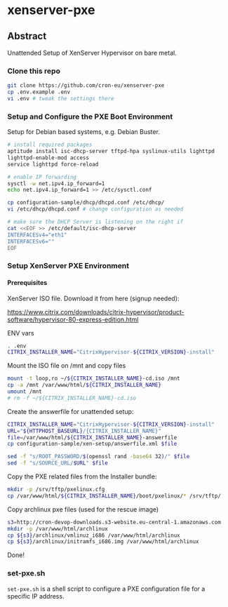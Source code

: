 # xenserver-pxe

Abstract
----

Unattended Setup of XenServer Hypervisor on bare metal.

### Clone this repo

```bash
git clone https://github.com/cron-eu/xenserver-pxe
cp .env.example .env
vi .env # tweak the settings there
```

### Setup and Configure the PXE Boot Environment
 
Setup for Debian based systems, e.g. Debian Buster.

```bash
# install required packages
aptitude install isc-dhcp-server tftpd-hpa syslinux-utils lighttpd
lighttpd-enable-mod access
service lighttpd force-reload

# enable IP forwarding
sysctl -w net.ipv4.ip_forward=1
echo net.ipv4.ip_forward=1 >> /etc/sysctl.conf

cp configuration-sample/dhcp/dhcpd.conf /etc/dhcp/
vi /etc/dhcp/dhcpd.conf # change configuration as needed

# make sure the DHCP Server is listening on the right if
cat <<EOF >> /etc/default/isc-dhcp-server
INTERFACESv4="eth1"
INTERFACESv6=""
EOF
```

### Setup XenServer PXE Environment

#### Prerequisites

XenServer ISO file. Download it from here (signup needed):

https://www.citrix.com/downloads/citrix-hypervisor/product-software/hypervisor-80-express-edition.html

ENV vars

```bash
. .env
CITRIX_INSTALLER_NAME="CitrixHypervisor-${CITRIX_VERSION}-install"
```

Mount the ISO file on /mnt and copy files

```bash
mount -t loop,ro ~/${CITRIX_INSTALLER_NAME}-cd.iso /mnt
cp -a /mnt /var/www/html/${CITRIX_INSTALLER_NAME}
umount /mnt
# rm -f ~/${CITRIX_INSTALLER_NAME}-cd.iso
```

Create the answerfile for unattended setup:


```bash
CITRIX_INSTALLER_NAME="CitrixHypervisor-${CITRIX_VERSION}-install"
URL="${HTTPHOST_BASEURL}/{CITRIX_INSTALLER_NAME}"
file=/var/www/html/${CITRIX_INSTALLER_NAME}-answerfile
cp configuration-sample/xen-setup/answerfile.xml $file 

sed -f "s/ROOT_PASSWORD/$(openssl rand -base64 32)/" $file 
sed -f "s/SOURCE_URL/$URL" $file 
```

Copy the PXE related files from the Installer bundle:

```bash
mkdir -p /srv/tftp/pxelinux.cfg
cp /var/www/html/${CITRIX_INSTALLER_NAME}/boot/pxelinux/* /srv/tftp/ 
```

Copy archlinux pxe files (used for the rescue image)

```bash
s3=http://cron-devop-downloads.s3-website.eu-central-1.amazonaws.com
mkdir -p /var/www/html/archlinux
cp ${s3}/archlinux/vmlinuz_i686 /var/www/html/archlinux
cp ${s3}/archlinux/initramfs_i686.img /var/www/html/archlinux
```

Done!

### set-pxe.sh

`set-pxe.sh` is a shell script to configure a PXE configuration file for a specific IP address.

